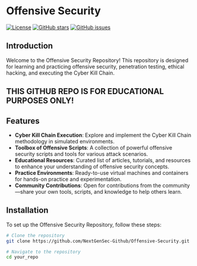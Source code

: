 # Offensive Security 

[![License](https://img.shields.io/badge/license-MIT-blue.svg)](LICENSE)
[![GitHub stars](https://img.shields.io/github/stars/your_username/your_repo.svg)](https://github.com/your_username/your_repo/stargazers)
[![GitHub issues](https://img.shields.io/github/issues/your_username/your_repo.svg)](https://github.com/your_username/your_repo/issues)

## Introduction

Welcome to the Offensive Security Repository! This repository is designed for learning and practicing offensive security, penetration testing, ethical hacking, and executing the Cyber Kill Chain.

## THIS GITHUB REPO IS FOR EDUCATIONAL PURPOSES ONLY!

## Features

- **Cyber Kill Chain Execution**: Explore and implement the Cyber Kill Chain methodology in simulated environments.
- **Toolbox of Offensive Scripts**: A collection of powerful offensive security scripts and tools for various attack scenarios.
- **Educational Resources**: Curated list of articles, tutorials, and resources to enhance your understanding of offensive security concepts.
- **Practice Environments**: Ready-to-use virtual machines and containers for hands-on practice and experimentation.
- **Community Contributions**: Open for contributions from the community—share your own tools, scripts, and knowledge to help others learn.

## Installation

To set up the Offensive Security Repository, follow these steps:

```bash
# Clone the repository
git clone https://github.com/NextGenSec-Github/Offensive-Security.git

# Navigate to the repository
cd your_repo
